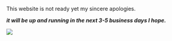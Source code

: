 This website is not ready yet my sincere apologies.

***it will be up and running in the next 3-5 business days I hope.***

![](https://d1jyxxz9imt9yb.cloudfront.net/animal/429/meta_image/regular/hippo_3.jpg)
